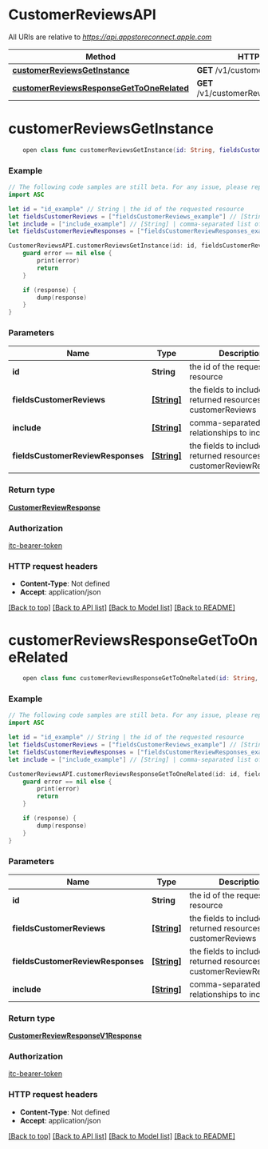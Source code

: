 # CustomerReviewsAPI

All URIs are relative to *https://api.appstoreconnect.apple.com*

Method | HTTP request | Description
------------- | ------------- | -------------
[**customerReviewsGetInstance**](CustomerReviewsAPI.md#customerreviewsgetinstance) | **GET** /v1/customerReviews/{id} | 
[**customerReviewsResponseGetToOneRelated**](CustomerReviewsAPI.md#customerreviewsresponsegettoonerelated) | **GET** /v1/customerReviews/{id}/response | 


# **customerReviewsGetInstance**
```swift
    open class func customerReviewsGetInstance(id: String, fieldsCustomerReviews: [FieldsCustomerReviews_customerReviewsGetInstance]? = nil, include: [Include_customerReviewsGetInstance]? = nil, fieldsCustomerReviewResponses: [FieldsCustomerReviewResponses_customerReviewsGetInstance]? = nil, completion: @escaping (_ data: CustomerReviewResponse?, _ error: Error?) -> Void)
```



### Example
```swift
// The following code samples are still beta. For any issue, please report via http://github.com/OpenAPITools/openapi-generator/issues/new
import ASC

let id = "id_example" // String | the id of the requested resource
let fieldsCustomerReviews = ["fieldsCustomerReviews_example"] // [String] | the fields to include for returned resources of type customerReviews (optional)
let include = ["include_example"] // [String] | comma-separated list of relationships to include (optional)
let fieldsCustomerReviewResponses = ["fieldsCustomerReviewResponses_example"] // [String] | the fields to include for returned resources of type customerReviewResponses (optional)

CustomerReviewsAPI.customerReviewsGetInstance(id: id, fieldsCustomerReviews: fieldsCustomerReviews, include: include, fieldsCustomerReviewResponses: fieldsCustomerReviewResponses) { (response, error) in
    guard error == nil else {
        print(error)
        return
    }

    if (response) {
        dump(response)
    }
}
```

### Parameters

Name | Type | Description  | Notes
------------- | ------------- | ------------- | -------------
 **id** | **String** | the id of the requested resource | 
 **fieldsCustomerReviews** | [**[String]**](String.md) | the fields to include for returned resources of type customerReviews | [optional] 
 **include** | [**[String]**](String.md) | comma-separated list of relationships to include | [optional] 
 **fieldsCustomerReviewResponses** | [**[String]**](String.md) | the fields to include for returned resources of type customerReviewResponses | [optional] 

### Return type

[**CustomerReviewResponse**](CustomerReviewResponse.md)

### Authorization

[itc-bearer-token](../README.md#itc-bearer-token)

### HTTP request headers

 - **Content-Type**: Not defined
 - **Accept**: application/json

[[Back to top]](#) [[Back to API list]](../README.md#documentation-for-api-endpoints) [[Back to Model list]](../README.md#documentation-for-models) [[Back to README]](../README.md)

# **customerReviewsResponseGetToOneRelated**
```swift
    open class func customerReviewsResponseGetToOneRelated(id: String, fieldsCustomerReviews: [FieldsCustomerReviews_customerReviewsResponseGetToOneRelated]? = nil, fieldsCustomerReviewResponses: [FieldsCustomerReviewResponses_customerReviewsResponseGetToOneRelated]? = nil, include: [Include_customerReviewsResponseGetToOneRelated]? = nil, completion: @escaping (_ data: CustomerReviewResponseV1Response?, _ error: Error?) -> Void)
```



### Example
```swift
// The following code samples are still beta. For any issue, please report via http://github.com/OpenAPITools/openapi-generator/issues/new
import ASC

let id = "id_example" // String | the id of the requested resource
let fieldsCustomerReviews = ["fieldsCustomerReviews_example"] // [String] | the fields to include for returned resources of type customerReviews (optional)
let fieldsCustomerReviewResponses = ["fieldsCustomerReviewResponses_example"] // [String] | the fields to include for returned resources of type customerReviewResponses (optional)
let include = ["include_example"] // [String] | comma-separated list of relationships to include (optional)

CustomerReviewsAPI.customerReviewsResponseGetToOneRelated(id: id, fieldsCustomerReviews: fieldsCustomerReviews, fieldsCustomerReviewResponses: fieldsCustomerReviewResponses, include: include) { (response, error) in
    guard error == nil else {
        print(error)
        return
    }

    if (response) {
        dump(response)
    }
}
```

### Parameters

Name | Type | Description  | Notes
------------- | ------------- | ------------- | -------------
 **id** | **String** | the id of the requested resource | 
 **fieldsCustomerReviews** | [**[String]**](String.md) | the fields to include for returned resources of type customerReviews | [optional] 
 **fieldsCustomerReviewResponses** | [**[String]**](String.md) | the fields to include for returned resources of type customerReviewResponses | [optional] 
 **include** | [**[String]**](String.md) | comma-separated list of relationships to include | [optional] 

### Return type

[**CustomerReviewResponseV1Response**](CustomerReviewResponseV1Response.md)

### Authorization

[itc-bearer-token](../README.md#itc-bearer-token)

### HTTP request headers

 - **Content-Type**: Not defined
 - **Accept**: application/json

[[Back to top]](#) [[Back to API list]](../README.md#documentation-for-api-endpoints) [[Back to Model list]](../README.md#documentation-for-models) [[Back to README]](../README.md)

